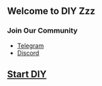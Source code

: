 ## Welcome to DIY Zzz

### Join Our Community

* [Telegram](https://t.me/diyzzzzzz)
* [Discord](https://discord.gg/sgD79r6qR7)


## [Start DIY](https://github.com/diyzzzz/diy)
